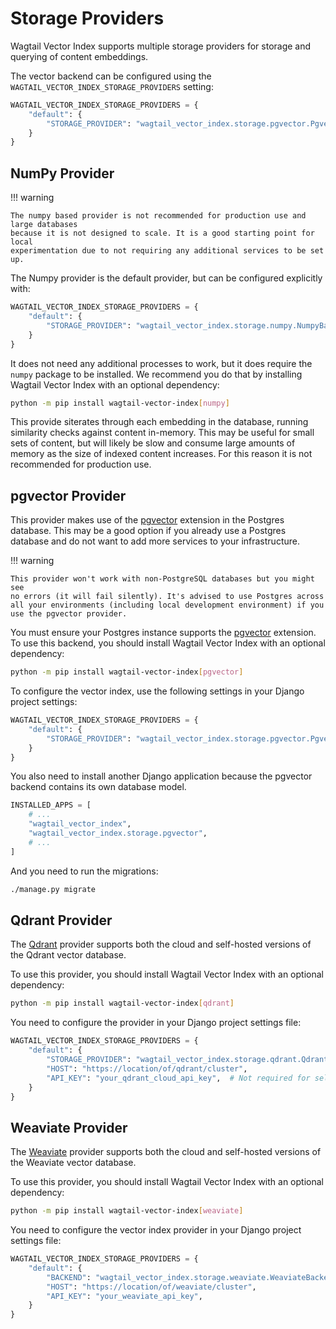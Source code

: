 # Storage Providers

Wagtail Vector Index supports multiple storage providers for storage and querying of content embeddings.

The vector backend can be configured using the `WAGTAIL_VECTOR_INDEX_STORAGE_PROVIDERS` setting:

```python
WAGTAIL_VECTOR_INDEX_STORAGE_PROVIDERS = {
    "default": {
        "STORAGE_PROVIDER": "wagtail_vector_index.storage.pgvector.PgvectorStorageProvider",
    }
}
```

## NumPy Provider

!!! warning

    The numpy based provider is not recommended for production use and large databases
    because it is not designed to scale. It is a good starting point for local
    experimentation due to not requiring any additional services to be set up.

The Numpy provider is the default provider, but can be configured explicitly with:

```python
WAGTAIL_VECTOR_INDEX_STORAGE_PROVIDERS = {
    "default": {
        "STORAGE_PROVIDER": "wagtail_vector_index.storage.numpy.NumpyBackend",
    }
}
```

It does not need any additional processes to work, but it does require the
`numpy` package to be installed. We recommend you do that by installing
Wagtail Vector Index with an optional dependency:

```sh
python -m pip install wagtail-vector-index[numpy]
```

This provide siterates through each embedding in the database, running similarity
checks against content in-memory. This may be useful for small sets of content,
but will likely be slow and consume large amounts of memory as the size of
indexed content increases. For this reason it is not recommended for production
use.


## pgvector Provider

This provider makes use of the [pgvector](https://github.com/pgvector/pgvector) extension
in the Postgres database. This may be a good option if you already use a Postgres database
and do not want to add more services to your infrastructure.

!!! warning

    This provider won't work with non-PostgreSQL databases but you might see
    no errors (it will fail silently). It's advised to use Postgres across
    all your environments (including local development environment) if you
    use the pgvector provider.

You must ensure your Postgres instance supports the
[pgvector](https://github.com/pgvector/pgvector) extension. To use this
backend, you should install Wagtail Vector Index with an optional dependency:

```sh
python -m pip install wagtail-vector-index[pgvector]
```

To configure the vector index, use the following settings in your Django
project settings:

```python
WAGTAIL_VECTOR_INDEX_STORAGE_PROVIDERS = {
    "default": {
        "STORAGE_PROVIDER": "wagtail_vector_index.storage.pgvector.PgvectorStorageProvider",
    }
}
```

You also need to install another Django application because the pgvector backend
contains its own database model.

```python
INSTALLED_APPS = [
    # ...
    "wagtail_vector_index",
    "wagtail_vector_index.storage.pgvector",
    # ...
]
```

And you need to run the migrations:

```sh
./manage.py migrate
```

## Qdrant Provider

The [Qdrant](https://qdrant.tech/) provider supports both the cloud and self-hosted
versions of the Qdrant vector database.

To use this provider, you should install Wagtail Vector Index with an optional
dependency:

```sh
python -m pip install wagtail-vector-index[qdrant]
```

You need to configure the provider in your Django project
settings file:

```python
WAGTAIL_VECTOR_INDEX_STORAGE_PROVIDERS = {
    "default": {
        "STORAGE_PROVIDER": "wagtail_vector_index.storage.qdrant.QdrantBackend",
        "HOST": "https://location/of/qdrant/cluster",
        "API_KEY": "your_qdrant_cloud_api_key",  # Not required for self-hosted installations
    }
}
```

## Weaviate Provider

The [Weaviate](https://weaviate.io/) provider supports both the cloud and
self-hosted versions of the Weaviate vector database.

To use this provider, you should install Wagtail Vector Index with an optional
dependency:

```sh
python -m pip install wagtail-vector-index[weaviate]
```

You need to configure the vector index provider in your Django project
settings file:

```python
WAGTAIL_VECTOR_INDEX_STORAGE_PROVIDERS = {
    "default": {
        "BACKEND": "wagtail_vector_index.storage.weaviate.WeaviateBackend",
        "HOST": "https://location/of/weaviate/cluster",
        "API_KEY": "your_weaviate_api_key",
    }
}
```
